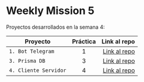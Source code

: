 # Weekly Mission 5

Proyectos desarrollados en la semana 4:

| Proyecto | Práctica | Link al repo |
| ------------- |:-------------:| -----:|
|`1. Bot Telegram`|1|[Link al repo](https://github.com/hectorSampieri/)|
|`3. Prisma DB`|3|[Link al repo](https://github.com/hectorSampieri/apiExpressPrima)|
|`4. Cliente Servidor`|4|[Link al repo](https://github.com/hectorSampieri)|
